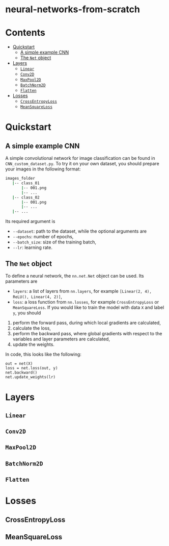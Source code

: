 # neural-networks-from-scratch

# Contents
- [Quickstart](#quickstart)
  - [A simple example CNN](#CNN-example)
  - [The `Net` object](#net)
- [Layers](#layers)
  - [`Linear`](#linear)
  - [`Conv2D`](#conv2d)
  - [`MaxPool2D`](#maxpool2d)
  - [`BatchNorm2D`](#batchnorm2d)
  - [`Flatten`](#flatten)
- [Losses](#losses)
  - [`CrossEntropyLoss`](#crossentropyloss)
  - [`MeanSquareLoss`](#meansquareloss)
  
# Quickstart<a name="quickstart"></a>
## A simple example CNN<a name="CNN-example"></a>
A simple convolutional network for image classification can be found in `CNN_custom_dataset.py`. To try it on your own dataset, you should prepare your images in the following format:
```bash
images_folder
   |-- class_01
       |-- 001.png
       |-- ...
   |-- class_02
       |-- 001.png
       |-- ...
   |-- ...
```
Its required argument is
- `--dataset`: path to the dataset,
while the optional arguments are
- `--epochs`: number of epochs,
- `--batch_size`: size of the training batch,
- `--lr`: learning rate.

## The `Net` object<a name="net"></a>
To define a neural network, the `nn.net.Net` object can be used. Its parameters are
* `layers`: a list of layers from `nn.layers`, for example `[Linear(2, 4), ReLU(), Linear(4, 2)]`,
* `loss`: a loss function from `nn.losses`, for example `CrossEntropyLoss` or `MeanSquareLoss`.
If you would like to train the model with data `X` and label `y`, you should
1) perform the forward pass, during which local gradients are calculated,
2) calculate the loss,
3) perform the backward pass, where global gradients with respect to the variables and layer parameters are calculated,
4) update the weights.

In code, this looks like the following:
```python3
out = net(X)
loss = net.loss(out, y)
net.backward()
net.update_weights(lr)
```

# Layers<a name="layers"></a>
## `Linear`<a name="linear"></a>
## `Conv2D`<a name="conv2d"></a>
## `MaxPool2D`<a name="maxpool2d"></a>
## `BatchNorm2D`<a name="batchnorm2d"></a>
## `Flatten`<a name="flatten"></a>

# Losses<a name="losses"></a>
## CrossEntropyLoss<a name="crossentropyloss"></a>
## MeanSquareLoss<a name="meansquareloss"></a>
